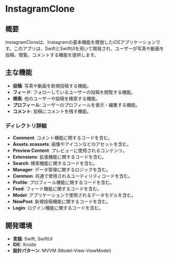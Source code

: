 # InstagramClone

## 概要
InstagramCloneは、Instagramの基本機能を模倣したiOSアプリケーションです。このアプリは、SwiftとSwiftUIを用いて開発され、ユーザーが写真や動画を投稿、閲覧、コメントする機能を提供します。

## 主な機能
- **投稿**: 写真や動画を新規投稿する機能。
- **フィード**: フォローしているユーザーの投稿を閲覧する機能。
- **検索**: 他のユーザーや投稿を検索する機能。
- **プロフィール**: ユーザーのプロフィールを表示・編集する機能。
- **コメント**: 投稿にコメントを残す機能。

### ディレクトリ詳細
- **Comment**: コメント機能に関するコードを含む。
- **Assets.xcassets**: 画像やアイコンなどのアセットを含む。
- **Preview Content**: プレビューに使用されるコンテンツ。
- **Extensions**: 拡張機能に関するコードを含む。
- **Search**: 検索機能に関するコードを含む。
- **Manager**: データ管理に関するロジックを含む。
- **Common**: 共通で使用されるユーティリティコードを含む。
- **Profile**: プロフィール機能に関するコードを含む。
- **Feed**: フィード機能に関するコードを含む。
- **Model**: アプリケーションで使用されるデータモデルを含む。
- **NewPost**: 新規投稿機能に関するコードを含む。
- **Login**: ログイン機能に関するコードを含む。

## 開発環境
- **言語**: Swift, SwiftUI
- **IDE**: Xcode
- **設計パターン**: MVVM (Model-View-ViewModel)
